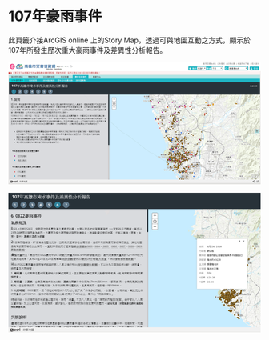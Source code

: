 # 107年豪雨事件

此頁籤介接ArcGIS online 上的Story Map，透過可與地圖互動之方式，顯示於107年所發生歷次重大豪雨事件及差異性分析報告。

![1568260365946](assets/1568260365946.png)

![1568260371134](assets/1568260371134.png)